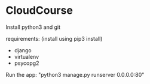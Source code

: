 # CloudCourse
Install python3 and git

requirements: (install using pip3 install)
- django
- virtualenv
- psycopg2

Run the app:
"python3 manage.py runserver 0.0.0.0:80"
